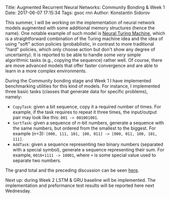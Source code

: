 Title: Augmented Recurrent Neural Networks: Community Bonding & Week 1
Date: 2017-06-07 17:15:34
Tags: gsoc rnn
Author: Konstantin Sidorov

This summer, I will be working on the implementation of neural network models augmented with some additional memory structures (hence the name). One notable example of such model is [Neural Turing Machine](http://arxiv.org/abs/1410.5401), which is a straightforward combination of the Turing machine idea and the idea of using "soft" action policies (probabilistic, in contrast to more traditional "hard" policies, which only choose action but don't show any degree of uncertainty). It is reported to be able to handle some *very* simple algorithmic tasks (e.g., copying the sequence) rather well. Of course, there are move advanced models that offer faster convergence and are able to learn in a more complex environments.

During the Community bonding stage and Week 1 I have implemented benchmarking utilities for this kind of models. For instance, I implemented three basic tasks (classes that generate data for specific problems), namely:

- `CopyTask`: given a bit sequence, copy it a required number of times. For example, if the task requires to repeat it three times, the input/output pair may look like this: `001 -> 001001001`.
- `SortTask`: given a sequence of *n*-bit numbers, generate a sequence with the same numbers, but ordered from the smallest to the biggest. For example (*n*=3): `[000, 111, 101, 100, 011] -> [000, 011, 100, 101, 111]`.
- `AddTask`: given a sequence representing *two* binary numbers (separated with a special symbol), generate a sequence representing their sum. For example, `0010+1111 -> 10001`, where `+` is some special value used to separate two numbers.

The grand total and the preceding discussion can be seen [here](https://github.com/mlpack/mlpack/pull/1005).

Next up: during Week 2 LSTM & GRU baseline will be implemented. The implementation and preformance test results will be reported here next Wednesday.

